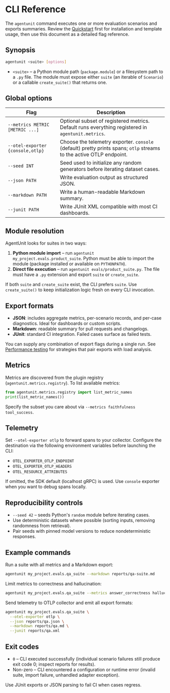 # CLI Reference

The `agentunit` command executes one or more evaluation scenarios and exports summaries. Review the [Quickstart](quickstart.md) first for installation and template usage, then use this document as a detailed flag reference.

## Synopsis

```bash
agentunit <suite> [options]
```

- `<suite>` – a Python module path (`package.module`) or a filesystem path to a `.py` file. The module must expose either `suite` (an iterable of `Scenario`) or a callable `create_suite()` that returns one.

## Global options

| Flag | Description |
| --- | --- |
| `--metrics METRIC [METRIC ...]` | Optional subset of registered metrics. Default runs everything registered in `agentunit.metrics`. |
| `--otel-exporter {console,otlp}` | Choose the telemetry exporter. `console` (default) pretty prints spans; `otlp` streams to the active OTLP endpoint. |
| `--seed INT` | Seed used to initialize any random generators before iterating dataset cases. |
| `--json PATH` | Write evaluation output as structured JSON. |
| `--markdown PATH` | Write a human-readable Markdown summary. |
| `--junit PATH` | Write JUnit XML compatible with most CI dashboards. |

## Module resolution

AgentUnit looks for suites in two ways:

1. **Python module import** – run `agentunit my_project.evals.product_suite`. Python must be able to import the module (package installed or available on `PYTHONPATH`).
2. **Direct file execution** – run `agentunit evals/product_suite.py`. The file must have a `.py` extension and export `suite` or `create_suite`.

If both `suite` and `create_suite` exist, the CLI prefers `suite`. Use `create_suite()` to keep initialization logic fresh on every CLI invocation.

## Export formats

- **JSON**: includes aggregate metrics, per-scenario records, and per-case diagnostics. Ideal for dashboards or custom scripts.
- **Markdown**: readable summary for pull requests and changelogs.
- **JUnit**: standard CI integration. Failed cases surface as failed tests.

You can supply any combination of export flags during a single run. See [Performance testing](performance-testing.md) for strategies that pair exports with load analysis.

## Metrics

Metrics are discovered from the plugin registry (`agentunit.metrics.registry`). To list available metrics:

```python
from agentunit.metrics.registry import list_metric_names
print(list_metric_names())
```

Specify the subset you care about via `--metrics faithfulness tool_success`.

## Telemetry

Set `--otel-exporter otlp` to forward spans to your collector. Configure the destination via the following environment variables before launching the CLI:

- `OTEL_EXPORTER_OTLP_ENDPOINT`
- `OTEL_EXPORTER_OTLP_HEADERS`
- `OTEL_RESOURCE_ATTRIBUTES`

If omitted, the SDK default (localhost gRPC) is used. Use `console` exporter when you want to debug spans locally.

## Reproducibility controls

- `--seed 42` – seeds Python's `random` module before iterating cases.
- Use deterministic datasets where possible (sorting inputs, removing randomness from retrieval).
- Pair seeds with pinned model versions to reduce nondeterministic responses.

## Example commands

Run a suite with all metrics and a Markdown export:

```bash
agentunit my_project.evals.qa_suite --markdown reports/qa-suite.md
```

Limit metrics to correctness and hallucination:

```bash
agentunit my_project.evals.qa_suite --metrics answer_correctness hallucination_rate
```

Send telemetry to OTLP collector and emit all export formats:

```bash
agentunit my_project.evals.qa_suite \
  --otel-exporter otlp \
  --json reports/qa.json \
  --markdown reports/qa.md \
  --junit reports/qa.xml
```

## Exit codes

- `0` – CLI executed successfully (individual scenario failures still produce exit code 0; inspect reports for results).
- Non-zero – CLI encountered a configuration or runtime error (invalid suite, import failure, unhandled adapter exception).

Use JUnit exports or JSON parsing to fail CI when cases regress.

